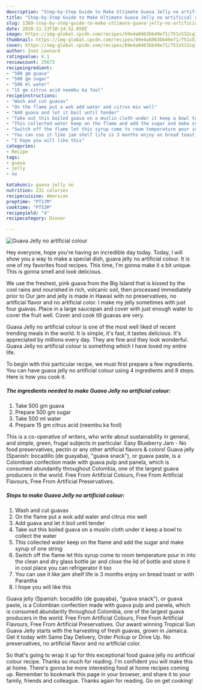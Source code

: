 ```yaml
---
description: "Step-by-Step Guide to Make Ultimate Guava Jelly no artificial colour"
title: "Step-by-Step Guide to Make Ultimate Guava Jelly no artificial colour"
slug: 1389-step-by-step-guide-to-make-ultimate-guava-jelly-no-artificial-colour
date: 2020-11-13T10:14:52.850Z
image: https://img-global.cpcdn.com/recipes/b9e4a8463bb49e71/751x532cq70/guava-jelly-no-artificial-colour-recipe-main-photo.jpg
thumbnail: https://img-global.cpcdn.com/recipes/b9e4a8463bb49e71/751x532cq70/guava-jelly-no-artificial-colour-recipe-main-photo.jpg
cover: https://img-global.cpcdn.com/recipes/b9e4a8463bb49e71/751x532cq70/guava-jelly-no-artificial-colour-recipe-main-photo.jpg
author: Inez Leonard
ratingvalue: 4.1
reviewcount: 25673
recipeingredient:
- "500 gm guava"
- "500 gm sugar"
- "500 ml water"
- "15 gm citrus acid neembu ka fool"
recipeinstructions:
- "Wash and cut guavas"
- "On the flame put a wok add water and citrus mix well"
- "Add guava and let it boil until tender"
- "Take out this boiled guava on a muslin cloth under it keep a bowl to collect the water"
- "This collected water keep on the flame and add the sugar and make syrup of one string"
- "Switch off the flame let this syrup come to room temperature pour in into the clean and dry glass bottle jar and close the lid of bottle and store it in cool place you can refrigerator it too"
- "You can use it like jam shelf life is 3 months enjoy on bread toast or with Parantha"
- "I hope you will like this"
categories:
- Recipe
tags:
- guava
- jelly
- no

katakunci: guava jelly no 
nutrition: 231 calories
recipecuisine: American
preptime: "PT17M"
cooktime: "PT53M"
recipeyield: "4"
recipecategory: Dinner

---
```



![Guava Jelly no artificial colour](https://img-global.cpcdn.com/recipes/b9e4a8463bb49e71/751x532cq70/guava-jelly-no-artificial-colour-recipe-main-photo.jpg)

Hey everyone, hope you're having an incredible day today. Today, I will show you a way to make a special dish, guava jelly no artificial colour. It is one of my favorites food recipes. This time, I'm gonna make it a bit unique. This is gonna smell and look delicious.

We use the freshest, pink guava from the Big Island that is kissed by the cool rains and nourished in rich, volcanic soil, then processed immediately prior to Our jam and jelly is made in Hawaii with no preservatives, no artificial flavor and no artificial color. I make my jelly sometimes with just four guavas. Place in a large saucepan and cover with just enough water to cover the fruit well. Cover and cook till guavas are very.

Guava Jelly no artificial colour is one of the most well liked of recent trending meals in the world. It is simple, it's fast, it tastes delicious. It's appreciated by millions every day. They are fine and they look wonderful. Guava Jelly no artificial colour is something which I have loved my entire life.


To begin with this particular recipe, we must first prepare a few ingredients. You can have guava jelly no artificial colour using 4 ingredients and 8 steps. Here is how you cook it.

<!--inarticleads1-->

##### The ingredients needed to make Guava Jelly no artificial colour:

1. Take 500 gm guava
1. Prepare 500 gm sugar
1. Take 500 ml water
1. Prepare 15 gm citrus acid (neembu ka fool)


This is a co-operative of writers, who write about sustainability in general, and simple, green, frugal subjects in particular. Easy Blueberry Jam - No food preservatives, pectin or any other artificial flavors &amp; colors! Guava jelly (Spanish: bocadillo (de guayaba), &#34;guava snack&#34;), or guava paste, is a Colombian confection made with guava pulp and panela, which is consumed abundantly throughout Colombia, one of the largest guava producers in the world. Free From Artificial Colours, Free From Artificial Flavours, Free From Artificial Preservatives. 

<!--inarticleads2-->

##### Steps to make Guava Jelly no artificial colour:

1. Wash and cut guavas
1. On the flame put a wok add water and citrus mix well
1. Add guava and let it boil until tender
1. Take out this boiled guava on a muslin cloth under it keep a bowl to collect the water
1. This collected water keep on the flame and add the sugar and make syrup of one string
1. Switch off the flame let this syrup come to room temperature pour in into the clean and dry glass bottle jar and close the lid of bottle and store it in cool place you can refrigerator it too
1. You can use it like jam shelf life is 3 months enjoy on bread toast or with Parantha
1. I hope you will like this


Guava jelly (Spanish: bocadillo (de guayaba), &#34;guava snack&#34;), or guava paste, is a Colombian confection made with guava pulp and panela, which is consumed abundantly throughout Colombia, one of the largest guava producers in the world. Free From Artificial Colours, Free From Artificial Flavours, Free From Artificial Preservatives. Our award winning Tropical Sun Guava Jelly starts with the harvesting of fresh guavas, grown in Jamaica. Get it today with Same Day Delivery, Order Pickup or Drive Up. No preservatives, no artificial flavor and no artificial color. 

So that's going to wrap it up for this exceptional food guava jelly no artificial colour recipe. Thanks so much for reading. I'm confident you will make this at home. There's gonna be more interesting food at home recipes coming up. Remember to bookmark this page in your browser, and share it to your family, friends and colleague. Thanks again for reading. Go on get cooking!

